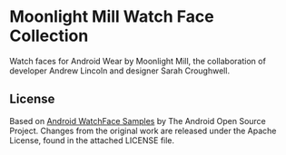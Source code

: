Moonlight Mill Watch Face Collection
===================================
Watch faces for Android Wear by Moonlight Mill, the collaboration of developer Andrew Lincoln
and designer Sarah Croughwell.

License
-------
Based on [Android WatchFace Samples](https://github.com/googlesamples/android-WatchFace) by The Android Open Source Project.
Changes from the original work are released under the Apache License, found in the attached LICENSE file.
